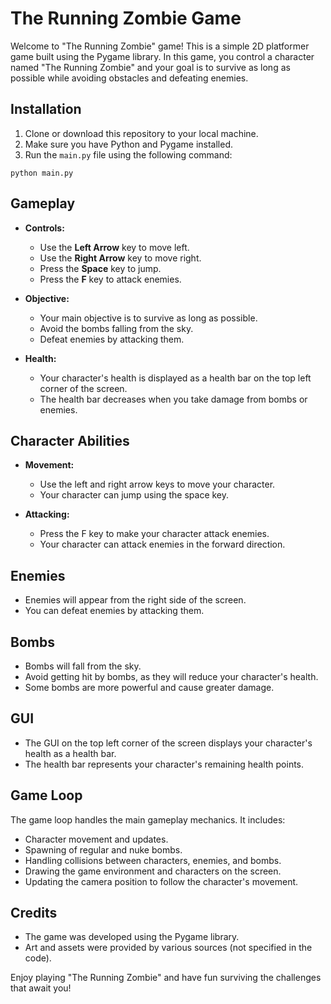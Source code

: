 # The Running Zombie Game

Welcome to "The Running Zombie" game! This is a simple 2D platformer game built using the Pygame library. In this game, you control a character named "The Running Zombie" and your goal is to survive as long as possible while avoiding obstacles and defeating enemies.

## Installation

1. Clone or download this repository to your local machine.
2. Make sure you have Python and Pygame installed.
3. Run the `main.py` file using the following command:

```
python main.py
```

## Gameplay

- **Controls:**
  - Use the **Left Arrow** key to move left.
  - Use the **Right Arrow** key to move right.
  - Press the **Space** key to jump.
  - Press the **F** key to attack enemies.

- **Objective:**
  - Your main objective is to survive as long as possible.
  - Avoid the bombs falling from the sky.
  - Defeat enemies by attacking them.

- **Health:**
  - Your character's health is displayed as a health bar on the top left corner of the screen.
  - The health bar decreases when you take damage from bombs or enemies.

## Character Abilities

- **Movement:**
  - Use the left and right arrow keys to move your character.
  - Your character can jump using the space key.

- **Attacking:**
  - Press the F key to make your character attack enemies.
  - Your character can attack enemies in the forward direction.

## Enemies

- Enemies will appear from the right side of the screen.
- You can defeat enemies by attacking them.

## Bombs

- Bombs will fall from the sky.
- Avoid getting hit by bombs, as they will reduce your character's health.
- Some bombs are more powerful and cause greater damage.

## GUI

- The GUI on the top left corner of the screen displays your character's health as a health bar.
- The health bar represents your character's remaining health points.

## Game Loop

The game loop handles the main gameplay mechanics. It includes:

- Character movement and updates.
- Spawning of regular and nuke bombs.
- Handling collisions between characters, enemies, and bombs.
- Drawing the game environment and characters on the screen.
- Updating the camera position to follow the character's movement.

## Credits

- The game was developed using the Pygame library.
- Art and assets were provided by various sources (not specified in the code).

Enjoy playing "The Running Zombie" and have fun surviving the challenges that await you!
